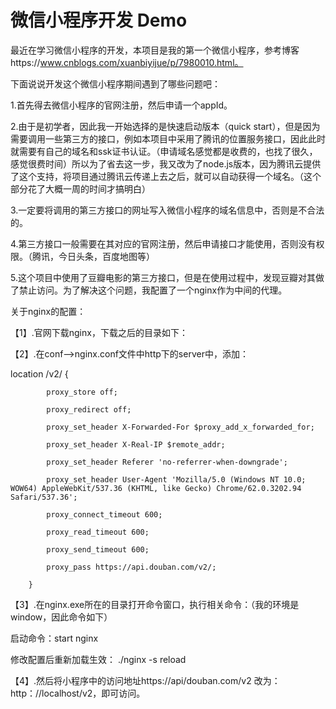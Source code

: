 # 微信小程序开发 Demo

最近在学习微信小程序的开发，本项目是我的第一个微信小程序，参考博客https://www.cnblogs.com/xuanbiyijue/p/7980010.html。

下面说说开发这个微信小程序期间遇到了哪些问题吧：

1.首先得去微信小程序的官网注册，然后申请一个appId。

2.由于是初学者，因此我一开始选择的是快速启动版本（quick start），但是因为需要调用一些第三方的接口，例如本项目中采用了腾讯的位置服务接口，因此此时就需要有自己的域名和ssk证书认证。（申请域名感觉都是收费的，也找了很久，感觉很费时间）所以为了省去这一步，我又改为了node.js版本，因为腾讯云提供了这个支持，将项目通过腾讯云传递上去之后，就可以自动获得一个域名。（这个部分花了大概一周的时间才搞明白）

3.一定要将调用的第三方接口的网址写入微信小程序的域名信息中，否则是不合法的。

4.第三方接口一般需要在其对应的官网注册，然后申请接口才能使用，否则没有权限。（腾讯，今日头条，百度地图等）

5.这个项目中使用了豆瓣电影的第三方接口，但是在使用过程中，发现豆瓣对其做了禁止访问。为了解决这个问题，我配置了一个nginx作为中间的代理。

关于nginx的配置：

【1】.官网下载nginx，下载之后的目录如下：

【2】.在conf——>nginx.conf文件中http下的server中，添加：

location /v2/ { 

			proxy_store off; 
			
			proxy_redirect off; 
			
			proxy_set_header X-Forwarded-For $proxy_add_x_forwarded_for; 
			
			proxy_set_header X-Real-IP $remote_addr; 
			
			proxy_set_header Referer 'no-referrer-when-downgrade'; 
			
			proxy_set_header User-Agent 'Mozilla/5.0 (Windows NT 10.0; WOW64) AppleWebKit/537.36 (KHTML, like Gecko) Chrome/62.0.3202.94 Safari/537.36'; 
			
			proxy_connect_timeout 600; 
			
			proxy_read_timeout 600; 
			
			proxy_send_timeout 600; 
			
			proxy_pass https://api.douban.com/v2/; 
			
		}


【3】.在nginx.exe所在的目录打开命令窗口，执行相关命令：（我的环境是window，因此命令如下）

  启动命令：start nginx

  修改配置后重新加载生效： ./nginx -s reload 
  
【4】.然后将小程序中的访问地址https://api/douban.com/v2 改为：http：//localhost/v2，即可访问。



